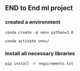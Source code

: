 ## END to End ml project

### created a environment
```
conda create -p venv python=3.8

conda activate venv/
```
### Install all necessary libraries
```
pip install -r requirements.txt
```